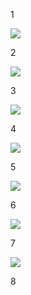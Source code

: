 1

![](https://gitee.com/hxc8/images7/raw/master/img/202407190746543.jpg)







2

![](https://gitee.com/hxc8/images7/raw/master/img/202407190746304.jpg)



3

![](https://gitee.com/hxc8/images7/raw/master/img/202407190746829.jpg)



4

![](https://gitee.com/hxc8/images7/raw/master/img/202407190746077.jpg)







5



![](https://gitee.com/hxc8/images7/raw/master/img/202407190746449.jpg)



6

![](https://gitee.com/hxc8/images7/raw/master/img/202407190746806.jpg)







7

![](https://gitee.com/hxc8/images7/raw/master/img/202407190746143.jpg)



8













